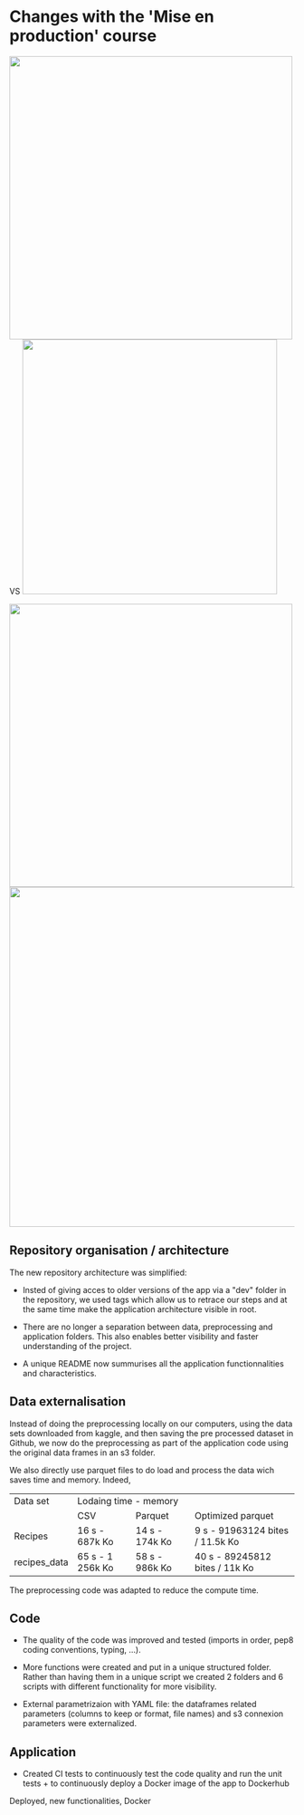 # Changes with the 'Mise en production' course

<img src="https://github.com/user-attachments/assets/174222c2-6639-492a-a75b-780b495a7946" width="500" /> VS <img src="https://github.com/user-attachments/assets/2c4d1c0c-2302-4329-b107-0ab745f07161" width="450" />

<img src="https://github.com/user-attachments/assets/35e499ec-f64c-413c-a745-431b8ec12786" width="500" /> 

<img src="https://github.com/user-attachments/assets/2b1a1195-0d0f-4f5d-82a8-c6ecc084dfcd" width="600" />







## Repository organisation / architecture
The new repository architecture was simplified: 

- Insted of giving acces to older versions of the app via a "dev" folder in the repository, we used tags which allow us to retrace our steps and at the same time make the application architecture visible in root.

- There are no longer a separation between data, preprocessing and application folders. This also enables better visibility and faster understanding of the project.

- A unique README now summurises all the application functionnalities and characteristics.


## Data externalisation 

Instead of doing the preprocessing locally on our computers, using the data sets downloaded from kaggle, and then saving the pre processed dataset in Github, we now do the preprocessing as part of the application code using the original data frames in an s3 folder.

We also directly use parquet files to do load and process the data wich saves time and memory. Indeed, 

<table>
  <tr>
    <td>Data set</td>
    <td colspan="3">Lodaing time - memory</td>
  </tr>
  <tr>
    <td> </td>
    <td>CSV</td>
    <td>Parquet</td>
    <td>Optimized parquet</td>
  </tr>
  <tr>
    <td> Recipes </td>
    <td> 16 s - 687k Ko </td>
    <td> 14 s - 174k Ko</td>
    <td> 9 s - 91963124 bites / 11.5k Ko</td>
  </tr>
  <tr>
    <td> recipes_data </td>
    <td> 65 s - 1 256k Ko </td>
    <td> 58 s - 986k Ko </td>
    <td> 40 s - 89245812 bites / 11k Ko</td>
  </tr>
</table>

The preprocessing code was adapted to reduce the compute time.

## Code

- The quality of the code was improved and tested (imports in order, pep8 coding conventions, typing, ...).

- More functions were created and put in a unique structured folder. Rather than having them in a unique script we created 2 folders and 6 scripts with different functionality for more visibility.

- External parametrizaion with YAML file: the dataframes related parameters (columns to keep or format, file names) and s3 connexion parameters were externalized.


## Application

- Created CI tests to continuously test the code quality and run the unit tests + to continuously deploy a Docker image of the app to Dockerhub

Deployed, new functionalities, Docker
